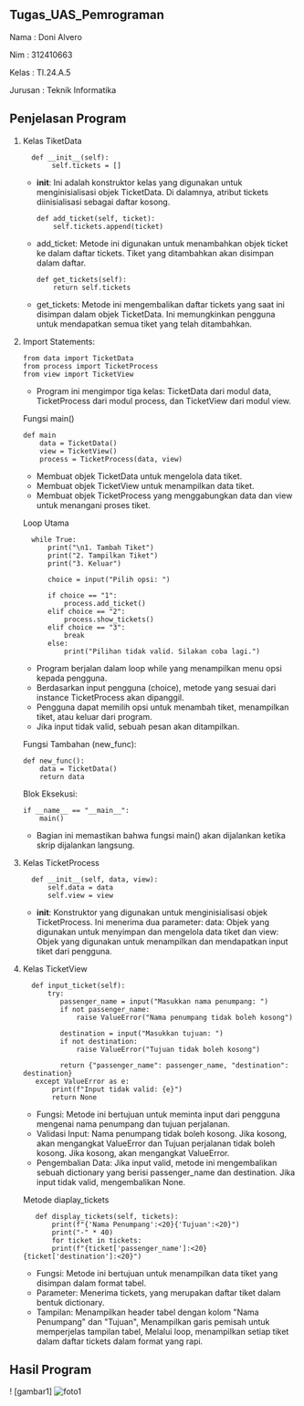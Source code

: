 ## Tugas_UAS_Pemrograman
Nama : Doni Alvero <p>
Nim : 312410663 <P>
Kelas : TI.24.A.5 <P>
Jurusan : Teknik Informatika <p>

## Penjelasan Program 
1. Kelas TiketData

         def __init__(self):
              self.tickets = []
   - __init__: Ini adalah konstruktor kelas yang digunakan untuk menginisialisasi objek TicketData. Di dalamnya, atribut      tickets diinisialisasi sebagai daftar kosong.

         def add_ticket(self, ticket):
             self.tickets.append(ticket)
   - add_ticket: Metode ini digunakan untuk menambahkan objek ticket ke dalam daftar tickets. Tiket yang ditambahkan          akan disimpan dalam daftar.

         def get_tickets(self):
             return self.tickets
   - get_tickets: Metode ini mengembalikan daftar tickets yang saat ini disimpan dalam objek TicketData. Ini                  memungkinkan pengguna untuk mendapatkan semua tiket yang telah ditambahkan.
2. Import Statements:

       from data import TicketData
       from process import TicketProcess
       from view import TicketView
   - Program ini mengimpor tiga kelas: TicketData dari modul data, TicketProcess dari modul process, dan TicketView dari modul view.

   Fungsi main()
   
       def main
           data = TicketData()
           view = TicketView()
           process = TicketProcess(data, view)
   - Membuat objek TicketData untuk mengelola data tiket.
   - Membuat objek TicketView untuk menampilkan data tiket.
   - Membuat objek TicketProcess yang menggabungkan data dan view untuk menangani proses tiket.
     
   Loop Utama
   
         while True:
             print("\n1. Tambah Tiket")
             print("2. Tampilkan Tiket")
             print("3. Keluar")
    
             choice = input("Pilih opsi: ")
    
             if choice == "1":
                 process.add_ticket()
             elif choice == "2":
                 process.show_tickets()
             elif choice == "3":
                 break
             else:
                 print("Pilihan tidak valid. Silakan coba lagi.")
    - Program berjalan dalam loop while yang menampilkan menu opsi kepada pengguna.
    - Berdasarkan input pengguna (choice), metode yang sesuai dari instance TicketProcess akan dipanggil.
    - Pengguna dapat memilih opsi untuk menambah tiket, menampilkan tiket, atau keluar dari program.
    - Jika input tidak valid, sebuah pesan akan ditampilkan.
  
   Fungsi Tambahan (new_func):

       def new_func():
           data = TicketData()
           return data
   
   Blok Eksekusi:

       if __name__ == "__main__":
           main()
    - Bagian ini memastikan bahwa fungsi main() akan dijalankan ketika skrip dijalankan langsung.
4. Kelas TicketProcess
   
         def __init__(self, data, view):
             self.data = data
             self.view = view
    - __init__: Konstruktor yang digunakan untuk menginisialisasi objek TicketProcess. Ini menerima dua parameter:
     data: Objek yang digunakan untuk menyimpan dan mengelola data tiket dan view: Objek yang digunakan untuk                 menampilkan dan mendapatkan input tiket dari pengguna.
5. Kelas TicketView

         def input_ticket(self):
             try:
                passenger_name = input("Masukkan nama penumpang: ")
                if not passenger_name:
                    raise ValueError("Nama penumpang tidak boleh kosong")
        
                destination = input("Masukkan tujuan: ")
                if not destination:
                    raise ValueError("Tujuan tidak boleh kosong")
        
                return {"passenger_name": passenger_name, "destination": destination}
          except ValueError as e:
              print(f"Input tidak valid: {e}")
              return None
   - Fungsi: Metode ini bertujuan untuk meminta input dari pengguna mengenai nama penumpang dan tujuan perjalanan.
   - Validasi Input: Nama penumpang tidak boleh kosong. Jika kosong, akan mengangkat ValueError dan Tujuan perjalanan         tidak boleh kosong. Jika kosong, akan mengangkat ValueError.
   - Pengembalian Data: Jika input valid, metode ini mengembalikan sebuah dictionary yang berisi passenger_name dan           destination. Jika input tidak valid, mengembalikan None.
     
   Metode diaplay_tickets

          def display_tickets(self, tickets):
              print(f"{'Nama Penumpang':<20}{'Tujuan':<20}")
              print("-" * 40)
              for ticket in tickets:
              print(f"{ticket['passenger_name']:<20}{ticket['destination']:<20}")
   - Fungsi: Metode ini bertujuan untuk menampilkan data tiket yang disimpan dalam format tabel.
   - Parameter: Menerima tickets, yang merupakan daftar tiket dalam bentuk dictionary.
   - Tampilan: Menampilkan header tabel dengan kolom "Nama Penumpang" dan "Tujuan", Menampilkan garis pemisah untuk          memperjelas tampilan tabel, Melalui loop, menampilkan setiap tiket dalam daftar tickets dalam format yang rapi.
## Hasil Program 
   ! [gambar1] ![foto1](https://github.com/user-attachments/assets/bb10c29a-6b12-465f-bd69-4423016bab05)




   
   

     



     



   





